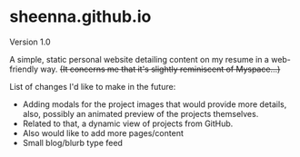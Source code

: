# sheenna.github.io 
Version 1.0

A simple, static personal website detailing content on my resume in a web-friendly way. 
~~(It concerns me that it's slightly reminiscent of Myspace...)~~

List of changes I'd like to make in the future: 

 - Adding modals for the project images that would provide more details, also, possibly an animated preview of the projects themselves.
 - Related to that, a dynamic view of projects from GitHub.
 - Also would like to add more pages/content
 - Small blog/blurb type feed
